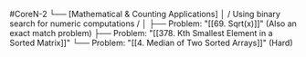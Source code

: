 #CoreN-2
└── [Mathematical & Counting Applications]
    │   / Using binary search for numeric computations /
    │
    ├── Problem: "[[69. Sqrt(x)]]" (Also an exact match problem)
    ├── Problem: "[[378. Kth Smallest Element in a Sorted Matrix]]"
    └── Problem: "[[4. Median of Two Sorted Arrays]]" (Hard)